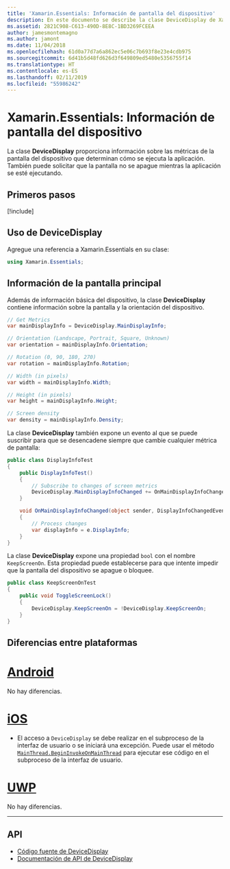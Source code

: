 ```yaml
---
title: 'Xamarin.Essentials: Información de pantalla del dispositivo'
description: En este documento se describe la clase DeviceDisplay de Xamarin.Essentials, que proporciona las métricas de pantalla del dispositivo en el que se ejecuta la aplicación.
ms.assetid: 2821C908-C613-490D-8E8C-1BD3269FCEEA
author: jamesmontemagno
ms.author: jamont
ms.date: 11/04/2018
ms.openlocfilehash: 61d0a77d7a6a862ec5e06c7b693f8e23e4cdb975
ms.sourcegitcommit: 6d41b5d48fd626d3f649809ed5480e5356755f14
ms.translationtype: HT
ms.contentlocale: es-ES
ms.lasthandoff: 02/11/2019
ms.locfileid: "55986242"
---
```

# <a name="xamarinessentials-device-display-information"></a>Xamarin.Essentials: Información de pantalla del dispositivo

La clase **DeviceDisplay** proporciona información sobre las métricas de la pantalla del dispositivo que determinan cómo se ejecuta la aplicación. También puede solicitar que la pantalla no se apague mientras la aplicación se esté ejecutando.

## <a name="get-started"></a>Primeros pasos

[!include[](~/essentials/includes/get-started.md)]

## <a name="using-devicedisplay"></a>Uso de DeviceDisplay

Agregue una referencia a Xamarin.Essentials en su clase:

```csharp
using Xamarin.Essentials;
```

## <a name="main-display-info"></a>Información de la pantalla principal

Además de información básica del dispositivo, la clase **DeviceDisplay** contiene información sobre la pantalla y la orientación del dispositivo.

```csharp
// Get Metrics
var mainDisplayInfo = DeviceDisplay.MainDisplayInfo;

// Orientation (Landscape, Portrait, Square, Unknown)
var orientation = mainDisplayInfo.Orientation;

// Rotation (0, 90, 180, 270)
var rotation = mainDisplayInfo.Rotation;

// Width (in pixels)
var width = mainDisplayInfo.Width;

// Height (in pixels)
var height = mainDisplayInfo.Height;

// Screen density
var density = mainDisplayInfo.Density;
```

La clase **DeviceDisplay** también expone un evento al que se puede suscribir para que se desencadene siempre que cambie cualquier métrica de pantalla:

```csharp
public class DisplayInfoTest
{
    public DisplayInfoTest()
    {
        // Subscribe to changes of screen metrics
        DeviceDisplay.MainDisplayInfoChanged += OnMainDisplayInfoChanged;
    }

    void OnMainDisplayInfoChanged(object sender, DisplayInfoChangedEventArgs  e)
    {
        // Process changes
        var displayInfo = e.DisplayInfo;
    }
}
```

La clase **DeviceDisplay** expone una propiedad `bool` con el nombre `KeepScreenOn`. Esta propiedad puede establecerse para que intente impedir que la pantalla del dispositivo se apague o bloquee.

```csharp
public class KeepScreenOnTest
{
    public void ToggleScreenLock()
    {
        DeviceDisplay.KeepScreenOn = !DeviceDisplay.KeepScreenOn;
    }
}
```

## <a name="platform-differences"></a>Diferencias entre plataformas

# <a name="androidtabandroid"></a>[Android](#tab/android)

No hay diferencias.

# <a name="iostabios"></a>[iOS](#tab/ios)

* El acceso a `DeviceDisplay` se debe realizar en el subproceso de la interfaz de usuario o se iniciará una excepción. Puede usar el método [`MainThread.BeginInvokeOnMainThread`](~/essentials/main-thread.md) para ejecutar ese código en el subproceso de la interfaz de usuario.

# <a name="uwptabuwp"></a>[UWP](#tab/uwp)

No hay diferencias.

--------------


## <a name="api"></a>API

- [Código fuente de DeviceDisplay](https://github.com/xamarin/Essentials/tree/master/Xamarin.Essentials/DeviceDisplay)
- [Documentación de API de DeviceDisplay](xref:Xamarin.Essentials.DeviceDisplay)
